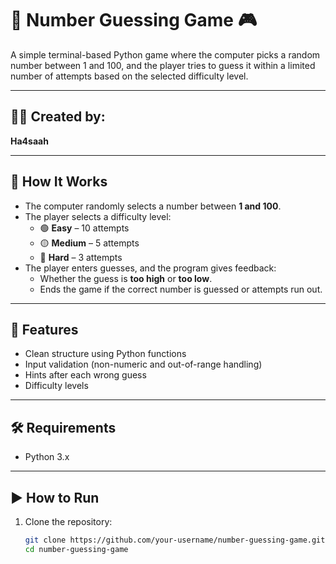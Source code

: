 # 🎯 Number Guessing Game 🎮

A simple terminal-based Python game where the computer picks a random number between 1 and 100, and the player tries to guess it within a limited number of attempts based on the selected difficulty level.

---

## 👩‍💻 Created by:
**Ha4saah**

---

## 🚀 How It Works

- The computer randomly selects a number between **1 and 100**.
- The player selects a difficulty level:
  - 🟢 **Easy** – 10 attempts
  - 🟡 **Medium** – 5 attempts
  - 🔴 **Hard** – 3 attempts
- The player enters guesses, and the program gives feedback:
  - Whether the guess is **too high** or **too low**.
  - Ends the game if the correct number is guessed or attempts run out.

---

## 🧠 Features

- Clean structure using Python functions
- Input validation (non-numeric and out-of-range handling)
- Hints after each wrong guess
- Difficulty levels

---

## 🛠️ Requirements

- Python 3.x

---

## ▶️ How to Run

1. Clone the repository:
   ```bash
   git clone https://github.com/your-username/number-guessing-game.git
   cd number-guessing-game
